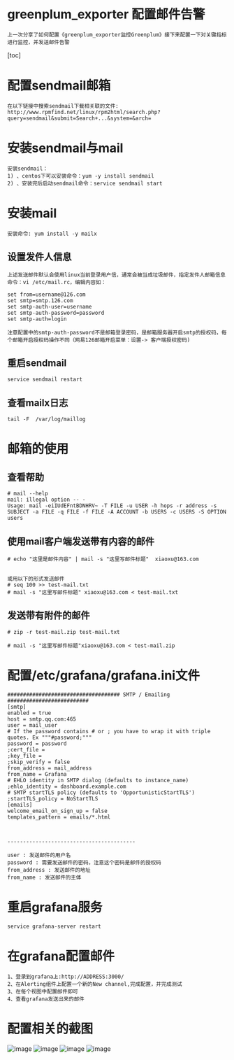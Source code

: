 # greenplum_exporter 配置邮件告警
	上一次分享了如何配置《greenplum_exporter监控Greenplum》接下来配置一下对关键指标进行监控，并发送邮件告警

[toc]

# 配置sendmail邮箱
	在以下链接中搜索sendmail下载相关联的文件:
	http://www.rpmfind.net/linux/rpm2html/search.php?query=sendmail&submit=Search+...&system=&arch=
	
# 安装sendmail与mail
	安装sendmail：
	1) 、centos下可以安装命令：yum -y install sendmail
	2) 、安装完后启动sendmail命令：service sendmail start
	
# 安装mail
	安装命令: yum install -y mailx
	
## 设置发件人信息
	上述发送邮件默认会使用linux当前登录用户信，通常会被当成垃圾邮件，指定发件人邮箱信息命令：vi /etc/mail.rc，编辑内容如：
	
	set from=username@126.com
	set smtp=smtp.126.com
	set smtp-auth-user=username
	set smtp-auth-password=password
	set smtp-auth=login
	
	注意配置中的smtp-auth-password不是邮箱登录密码，是邮箱服务器开启smtp的授权码，每个邮箱开启授权码操作不同（网易126邮箱开启菜单：设置-> 客户端授权密码)
	
	
## 重启sendmail
	service sendmail restart
	
## 查看mailx日志
	tail -F  /var/log/maillog

# 邮箱的使用

## 查看帮助
```shell
# mail --help
mail: illegal option -- -
Usage: mail -eiIUdEFntBDNHRV~ -T FILE -u USER -h hops -r address -s SUBJECT -a FILE -q FILE -f FILE -A ACCOUNT -b USERS -c USERS -S OPTION users
```

## 使用mail客户端发送带有内容的邮件
```shell
# echo "这里是邮件内容" | mail -s "这里写邮件标题"  xiaoxu@163.com


或用以下的形式发送邮件
# seq 100 >> test-mail.txt
# mail -s "这里写邮件标题" xiaoxu@163.com < test-mail.txt

```


## 发送带有附件的邮件
```shell
# zip -r test-mail.zip test-mail.txt

# mail -s "这里写邮件标题"xiaoxu@163.com < test-mail.zip
```

# 配置/etc/grafana/grafana.ini文件

``` shell
#################################### SMTP / Emailing ##########################
[smtp]
enabled = true
host = smtp.qq.com:465
user = mail_user
# If the password contains # or ; you have to wrap it with triple quotes. Ex """#password;"""
password = password
;cert_file =
;key_file =
;skip_verify = false
from_address = mail_address
from_name = Grafana
# EHLO identity in SMTP dialog (defaults to instance_name)
;ehlo_identity = dashboard.example.com
# SMTP startTLS policy (defaults to 'OpportunisticStartTLS')
;startTLS_policy = NoStartTLS
[emails]
welcome_email_on_sign_up = false
templates_pattern = emails/*.html



-----------------------------------------

user : 发送邮件的用户名
password : 需要发送邮件的密码，注意这个密码是邮件的授权码
from_address : 发送邮件的地址
from_name : 发送邮件的主体

```

# 重启grafana服务
	
	service grafana-server restart

# 在grafana配置邮件

	1、登录到grafana上:http://ADDRESS:3000/
	2、在Alerting组件上配置一个新的New channel,完成配置，并完成测试
	3、在每个视图中配置邮件即可
	4、查看grafana发送出来的邮件
	
# 配置相关的截图
![image](https://github.com/xfg0218/greenplum--summarize/blob/master/images/greenplum_exporter/Grafana%E9%85%8D%E7%BD%AE%E9%82%AE%E4%BB%B6.png)
![image](https://github.com/xfg0218/greenplum--summarize/blob/master/images/greenplum_exporter/Grafana%E5%9C%A8%E5%B9%B3%E5%8F%B0%E4%B8%8A%E9%85%8D%E7%BD%AE%E9%82%AE%E4%BB%B6.png)
![image](https://github.com/xfg0218/greenplum--summarize/blob/master/images/greenplum_exporter/Grafana%E8%AD%A6%E5%91%8A%E5%88%97%E8%A1%A8.png)
![image](https://github.com/xfg0218/greenplum--summarize/blob/master/images/greenplum_exporter/Grafana%E9%82%AE%E4%BB%B6%E9%85%8D%E7%BD%AE%E6%A1%88%E4%BE%8B.png)






